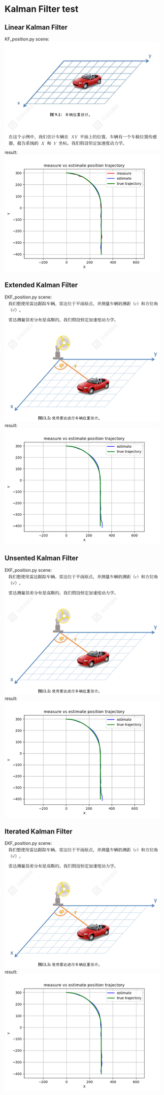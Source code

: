 # Kalman Filter test
## Linear Kalman Filter
KF_position.py scene:  
![CAR Position](asset/car_position.png)  
result:  
![KF Result](asset/KF_position.png)

## Extended Kalman Filter
EKF_position.py scene:  
![CAR Position](asset/lidar_measure_position.png)  
result:  
![EKF Result](asset/EKF_position.png)

## Unsented Kalman Filter
EKF_position.py scene:  
![CAR Position](asset/lidar_measure_position.png)  
result:  
![UKF Result](asset/UKF_position.png)

## Iterated Kalman Filter
EKF_position.py scene:  
![CAR Position](asset/lidar_measure_position.png)  
result:  
![IKF Result](asset/IKF_position.png)
